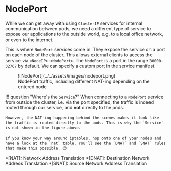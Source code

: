 # NodePort

While we can get away with using `ClusterIP` services for internal communication between pods, we need a different type of service to expose our applications to the outside world, e.g. to a local office network, or even to the internet.

This is where `NodePort` services come in. They expose the service on a port on each node of the cluster. This allows external clients to access the service via `<NodeIP>:<NodePort>`. The `NodePort` is a port in the range `30000-32767` by default. We can specify a custom port in the service manifest.

<figure markdown>
  ![NodePort](../../assets/images/nodeport.png)
  <figcaption>NodePort traffic, including different NAT-ing depending on the entered node</figcaption>
</figure>

!!! question "Where's the `Service`?"
    When connecting to a `NodePort` service from outside the cluster, i.e. via the port specified, the traffic is indeed routed through our service, and **not** directly to the pods.
    
    However, the NAT-ing happening behind the scenes makes it look like the traffic is routed directly to the pods. This is why the `Service` is not shown in the figure above.

    If you know your way around iptables, hop onto one of your nodes and have a look at the `nat` table. You'll see the `DNAT` and `SNAT` rules that make this possible. 😉

*[NAT]: Network Address Translation
*[DNAT]: Destination Network Address Translation
*[SNAT]: Source Network Address Translation